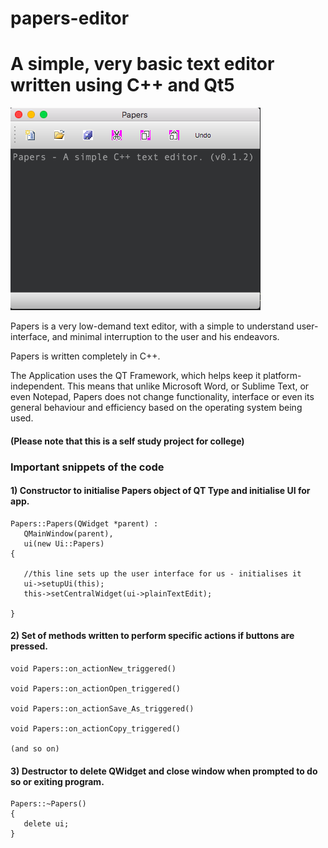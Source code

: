 # papers-editor
# A simple, very basic text editor written using C++ and Qt5
![Screenshot of the application](https://github.com/paplio/papers-editor/blob/master/Papers/Papers%20Screenshot.png)

Papers is a very low-demand text editor, with a simple to understand user-interface, and minimal interruption to the user and his endeavors. 

Papers is written completely in C++.

The Application uses the QT Framework, which helps keep it platform-independent. This means that unlike Microsoft Word, or Sublime Text, or even Notepad, Papers does not change functionality, interface or even its general behaviour and efficiency based on the operating system being used.

#### (Please note that this is a self study project for college)

### Important snippets of the code
#### 1) Constructor to initialise Papers object of QT Type and initialise UI for app.

```
Papers::Papers(QWidget *parent) :
   QMainWindow(parent),
   ui(new Ui::Papers)
{

   //this line sets up the user interface for us - initialises it
   ui->setupUi(this);
   this->setCentralWidget(ui->plainTextEdit);
   
}
```

#### 2) Set of methods written to perform specific actions if buttons are pressed.

```
void Papers::on_actionNew_triggered()

void Papers::on_actionOpen_triggered()

void Papers::on_actionSave_As_triggered()

void Papers::on_actionCopy_triggered()

(and so on)

```

####  3) Destructor to delete QWidget and close window when prompted to do so or exiting program.

```
Papers::~Papers()
{
   delete ui;   
}
```

